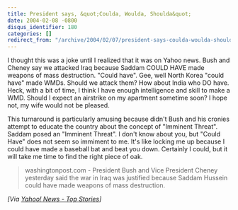 ```yaml
---
title: President says, &quot;Coulda, Woulda, Shoulda&quot;
date: 2004-02-08 -0800
disqus_identifier: 180
categories: []
redirect_from: "/archive/2004/02/07/president-says-coulda-woulda-shoulda.aspx/"
---
```


I thought this was a joke until I realized that it was on Yahoo news.
Bush and Cheney say we attacked Iraq because Saddam COULD HAVE made
weapons of mass destruction. "Could have". Gee, well North Korea "could
have" made WMDs. Should we attack them? How about India who DO have.
Heck, with a bit of time, I think I have enough intelligence and skill
to make a WMD. Should I expect an airstrike on my apartment sometime
soon? I hope not, my wife would not be pleased.

This turnaround is particularly amusing because didn't Bush and his
cronies attempt to educate the country about the concept of "Imminent
Threat". Saddam posed an "Imminent Threat". I don't know about you, but
"Could Have" does not seem so immiment to me. It's like locking me up
because I could have made a baseball bat and beat you down. Certainly I
could, but it will take me time to find the right piece of oak.

> washingtonpost.com - President Bush and Vice President Cheney
> yesterday said the war in Iraq was justified because Saddam Hussein
> could have made weapons of mass destruction.

*[Via [Yahoo! News - Top
Stories](http://us.rd.yahoo.com/dailynews/rss/716/*http://story.news.yahoo.com/news?tmpl=story2&u=/washpost/20040208/ts_washpost/a22301_2004feb7)]*


